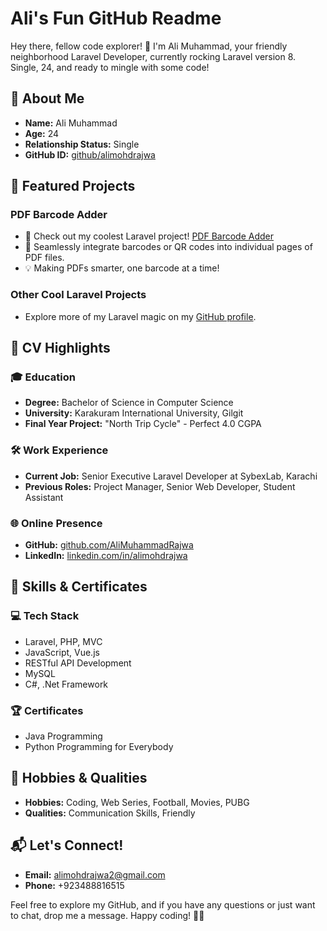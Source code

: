 # Ali's Fun GitHub Readme

Hey there, fellow code explorer! 👋 I'm Ali Muhammad, your friendly neighborhood Laravel Developer, currently rocking Laravel version 8. Single, 24, and ready to mingle with some code!

## 🚀 About Me

- **Name:** Ali Muhammad
- **Age:** 24
- **Relationship Status:** Single
- **GitHub ID:** [github/alimohdrajwa](https://github.com/alimohdrajwa)

## 🌟 Featured Projects

### PDF Barcode Adder
- 🎉 Check out my coolest Laravel project! [PDF Barcode Adder](https://github.com/alimohdrajwa/pdf-barcode-adder)
- 🚀 Seamlessly integrate barcodes or QR codes into individual pages of PDF files.
- 💡 Making PDFs smarter, one barcode at a time!

### Other Cool Laravel Projects
- Explore more of my Laravel magic on my [GitHub profile](https://github.com/alimohdrajwa).

## 📄 CV Highlights

### 🎓 Education
- **Degree:** Bachelor of Science in Computer Science
- **University:** Karakuram International University, Gilgit
- **Final Year Project:** "North Trip Cycle" - Perfect 4.0 CGPA

### 🛠️ Work Experience
- **Current Job:** Senior Executive Laravel Developer at SybexLab, Karachi
- **Previous Roles:** Project Manager, Senior Web Developer, Student Assistant

### 🌐 Online Presence
- **GitHub:** [github.com/AliMuhammadRajwa](https://github.com/AliMuhammadRajwa)
- **LinkedIn:** [linkedin.com/in/alimohdrajwa](https://www.linkedin.com/in/alimohdrajwa)

## 🚀 Skills & Certificates

### 💻 Tech Stack
- Laravel, PHP, MVC
- JavaScript, Vue.js
- RESTful API Development
- MySQL
- C#, .Net Framework

### 🏆 Certificates
- Java Programming
- Python Programming for Everybody

## 🎉 Hobbies & Qualities

- **Hobbies:** Coding, Web Series, Football, Movies, PUBG
- **Qualities:** Communication Skills, Friendly

## 📬 Let's Connect!

- **Email:** alimohdrajwa2@gmail.com
- **Phone:** +923488816515

Feel free to explore my GitHub, and if you have any questions or just want to chat, drop me a message. Happy coding! 🚀✨
